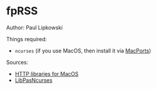 # fpRSS

Author: Paul Lipkowski

Things required:
- `ncurses` (if you use MacOS, then install it via [MacPorts](https://www.macports.org))

Sources:
- [HTTP libraries for MacOS](https://macpgmr.github.io)
- [LibPasNcurses](https://github.com/isemenkov/libpasncurses)